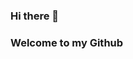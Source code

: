 ### Hi there 👋
### Welcome to my Github
<!--
**AJ8GH/AJ8GH** is a ✨ _special_ ✨ repository because its `README.md` (this file) appears on your GitHub profile.

I am a software engineer with a passion for solving problems with code. Please feel free to reach out about any of my work!

